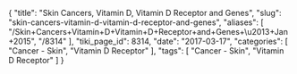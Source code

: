{
    "title": "Skin Cancers, Vitamin D, Vitamin D Receptor and Genes",
    "slug": "skin-cancers-vitamin-d-vitamin-d-receptor-and-genes",
    "aliases": [
        "/Skin+Cancers+Vitamin+D+Vitamin+D+Receptor+and+Genes+\u2013+Jan+2015",
        "/8314"
    ],
    "tiki_page_id": 8314,
    "date": "2017-03-17",
    "categories": [
        "Cancer - Skin",
        "Vitamin D Receptor"
    ],
    "tags": [
        "Cancer - Skin",
        "Vitamin D Receptor"
    ]
}